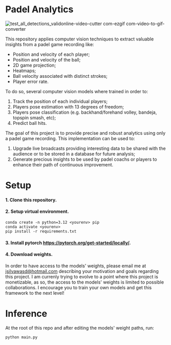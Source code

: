# Padel Analytics

![test_all_detections_validonline-video-cutter com-ezgif com-video-to-gif-converter](https://github.com/user-attachments/assets/77c40885-b38e-42f8-b9dc-08ea35ea5113)

This repository applies computer vision techniques to extract valuable insights from a padel game recording like:
- Position and velocity of each player;
- Position and velocity of the ball;
- 2D game projection;
- Heatmaps;
- Ball velocity associated with distinct strokes;
- Player error rate.

To do so, several computer vision models where trained in order to:
1. Track the position of each individual players;
2. Players pose estimation with 13 degrees of freedom;
3. Players pose classification (e.g. backhand/forehand volley, bandeja, topspin smash, etc);
4. Predict ball hits.

The goal of this project is to provide precise and robust analytics using only a padel game recording. This implementation can be used to:
1. Upgrade live broadcasts providing interesting data to be shared with the audience or to be stored in a database for future analysis;
2. Generate precious insights to be used by padel coachs or players to enhance their path of continuous improvement.

# Setup
#### 1. Clone this repository.
#### 2. Setup virtual environment.
```
conda create -n python=3.12 <yourenv> pip
conda activate <yourenv>
pip install -r requirements.txt
```
#### 3. Install pytorch https://pytorch.org/get-started/locally/.
#### 4. Download weights.
   In order to have access to the models' weights, please email me at jsilvawasd@hotmail.com describing your motivation and goals regarding this project. I am currenly trying to evolve to a point where this project is monetizable, as so,    the access to the models' weights is limited to possible collaborations. I encourage you to train your own models and get this framework to the next level!

# Inference
At the root of this repo and after editing the models' weight paths, run:
````
python main.py
````


